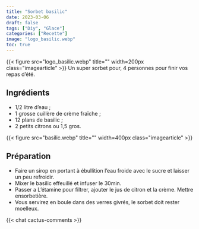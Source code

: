```yaml
---
title: "Sorbet basilic"
date: 2023-03-06
draft: false
tags: ["Diy", "Glace"]
categories: ["Recette"]
image: "logo_basilic.webp"
toc: true
---
```

{{< figure src="logo_basilic.webp" title="" width=200px class="imagearticle" >}}
Un super sorbet pour, 4 personnes pour finir vos repas d’été.

## Ingrédients 
- 1/2 litre d’eau ;
- 1 grosse cuillère de crème fraîche ;
- 12 plans de basilic ;
- 2 petits citrons ou 1,5 gros.

{{< figure src="basilic.webp" title="" width=400px class="imagearticle" >}}

## Préparation

- Faire un sirop en portant à ébullition  l’eau froide avec le sucre et laisser un peu refroidir.
- Mixer le basilic effeuillé et infuser le 30min.
- Passer a L’étamine pour filtrer, ajouter le jus de citron et la crème. Mettre ensorbetière.
- Vous servirez en boule dans des verres givrés, le sorbet doit rester moelleux.


{{< chat cactus-comments >}}
